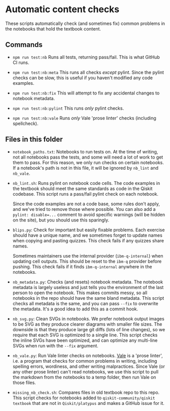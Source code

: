 # Automatic content checks

These scripts automatically check (and sometimes fix) common problems in
the notebooks that hold the textbook content.

## Commands

- `npm run test:nb`
  Runs all tests, returning pass/fail. This is what GitHub CI runs.

- `npm run test:nb:meta`
  This runs all checks _except_ pylint. Since the pylint checks can be
  slow, this is useful if you haven't modified any code examples.

- `npm run test:nb:fix`
  This will attempt to fix any accidental changes to notebook metadata.

- `npm run test:nb:pylint`
  This runs _only_ pylint checks.

- `npm run test:nb:vale`
  Runs _only_ Vale 'prose linter' checks (including spellcheck).

## Files in this folder

- `notebook_paths.txt`: Notebooks to run tests on.
  At the time of writing, not all notebooks pass the tests, and some will
  need a lot of work to get them to pass. For this reason, we only run
  checks on certain notebooks. If a notebook's path is not in this file,
  it will be ignored by `nb_lint` and `nb_vale`.

- `nb_lint.sh`: Runs pylint on notebook code cells.
  The code examples in the textbook should meet the same standards as
  code in the Qiskit codebase. This script runs a pass/fail pylint check
  on each notebook.

  Since the code examples are not a code base, some rules don't apply,
  and we've tried to remove those where possible. You can also add a `
  pylint: disable=...` comment to avoid specific warnings (will be hidden
  on the site), but you should use this sparingly.

- `blips.py`: Check for important but easily fixable problems.
  Each exercise should have a unique name, and we sometimes forget to update
  names when copying and pasting quizzes. This check fails if any quizzes
  share names.

  Sometimes maintainers use the internal provider (`ibm-q-internal`) when
  updating cell outputs. This should be reset to the `ibm-q` provider before
  pushing. This check fails if it finds `ibm-q-internal` anywhere in the
  notebooks.

- `nb_metadata.py`: Checks (and resets) notebook metadata.
  The notebook metadata is largely useless and just tells you the
  environment of the last person to open the notebook. This makes commits
  messy, so all notebooks in the repo should have the same bland metadata.
  This script checks all metadata is the same, and you can pass `--fix`
  to overwrite the metadata. It's a good idea to add this as a commit
  hook.

- `nb_svg.py`: Clean SVGs in notebooks.
  We prefer notebook output images to be SVG as they produce clearer
  diagrams with smaller file sizes. The downside is that they produce
  large git diffs (lots of line changes), so we require that each SVG is
  optimized to a single line. This script checks the inline SVGs have been
  optimized, and can optimize any multi-line SVGs when run with the `--fix`
  argument.

- `nb_vale.py`: Run Vale linter checks on notebooks.
  [Vale](https://vale.sh/) is a 'prose linter', i.e. a program that checks
  for common problems in writing, including spelling errors, wordiness, and
  other writing malpractices. Since Vale (or any other prose linter) can't read
  notebooks, we use this script to pull the markdown from the notebooks to a
  temp folder, then run Vale on those files.

- `missing_nb_check.sh`: Compares files in old textbook repo to this repo.
  This script checks for notebooks added to `qiskit-community/qiskit
  textbook` that are not in `Qiskit/platypus` and makes a GitHub issue
  for it.
